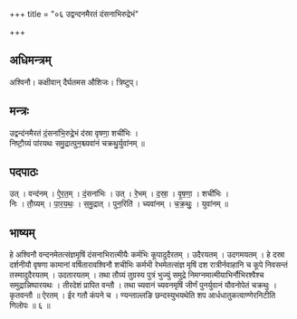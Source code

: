 +++
title = "०६ उद्वन्दनमैरतं दंसनाभिरुद्रेभं"

+++
## अधिमन्त्रम्
अश्विनौ। कक्षीवान् दैर्घतमस औशिजः। त्रिष्टुप्।

## मन्त्रः
उद्वन्द॑नमैरतं दं॒सना॑भि॒रुद्रे॒भं द॑स्रा वृषणा॒ शची॑भिः ।  
निष्टौ॒ग्र्यं पा॑रयथः समु॒द्रात्पुन॒श्च्यवा॑नं चक्रथु॒र्युवा॑नम् ॥

## पदपाठः
उत् । वन्द॑नम् । ऐ॒र॒त॒म् । दं॒सना॑भिः । उत् । रे॒भम् । द॒स्रा॒ । वृ॒ष॒णा॒ । शची॑भिः ।  
निः । तौ॒ग्र्यम् । पा॒र॒य॒थः॒ । स॒मु॒द्रात् । पुन॒रिति॑ । च्यवा॑नम् । च॒क्र॒थुः॒ । युवा॑नम् ॥

## भाष्यम्
हे अश्विनौ वन्दनमेतत्संज्ञमृषिं दंसनाभिरात्मीयैः कर्मभिः कूपादुदैरतम् । उदैरयतम् । उदगमयतम् । हे दस्रा दर्शनीयौ वृषणा कामानां वर्षितारावश्विनौ शचीभिः कर्मभी रेभमेतत्संज्ञ मृषिं दश रात्रीर्नवाहानि च कूपे निवसन्तं तस्मादुदैरयतम् । उदतारयतम् । तथा तौग्र्यं तुग्रस्य पुत्रं भुज्युं समुद्रे निमग्नमात्मीयाभिर्नौभिरश्वैश्च समुद्रान्निष्पारयथः । तीरदेशं प्रापित वन्तौ । तथा च्यवानं च्यवनमृषिं जीर्णं पुनर्युवानं यौवनोपेतं चक्रथुः । कृतवन्तौ ॥ ऐरतम् । ईर गतौ कंपने च । ण्यन्ताल्लङि छन्दस्युभयथेति शप आर्धधातुकत्वाण्णेरनिटीति णिलोपः ॥ ६ ॥